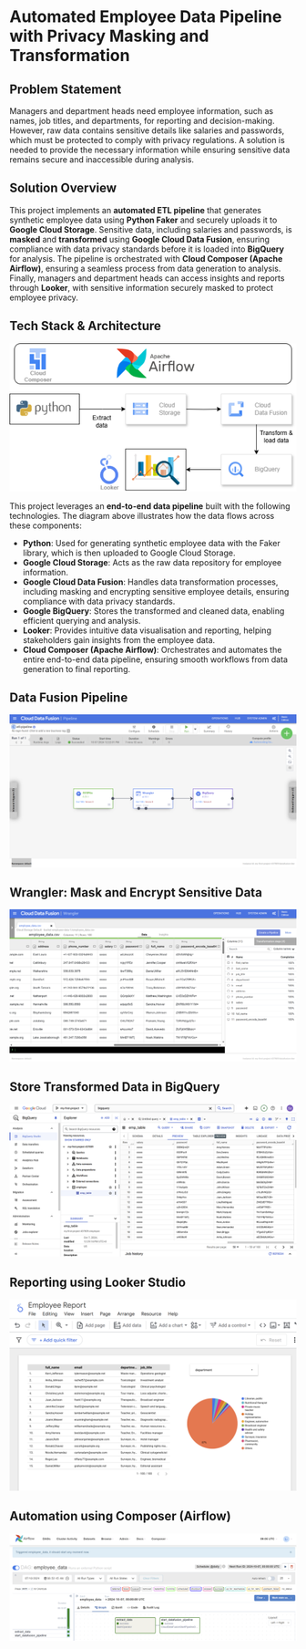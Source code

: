 # Automated Employee Data Pipeline with Privacy Masking and Transformation

## Problem Statement
Managers and department heads need employee information, such as names, job titles, and departments, for reporting and decision-making. However, raw data contains sensitive details like salaries and passwords, which must be protected to comply with privacy regulations. A solution is needed to provide the necessary information while ensuring sensitive data remains secure and inaccessible during analysis.

## Solution Overview
This project implements an **automated ETL pipeline** that generates synthetic employee data using **Python Faker** and securely uploads it to **Google Cloud Storage**. Sensitive data, including salaries and passwords, is **masked** and **transformed** using **Google Cloud Data Fusion**, ensuring compliance with data privacy standards before it is loaded into **BigQuery** for analysis. The pipeline is orchestrated with **Cloud Composer (Apache Airflow)**, ensuring a seamless process from data generation to analysis. Finally, managers and department heads can access insights and reports through **Looker**, with sensitive information securely masked to protect employee privacy.

## Tech Stack & Architecture

![Tech Stack & Architecture](https://github.com/Kai-334/Data-Transformation-Masking-with-Data-Fusion-Airflow-and-BigQuery/blob/c287a86c3bb583c86e0407508a4344759180c7e1/Project%20Architecture.png)

This project leverages an **end-to-end data pipeline** built with the following technologies. The diagram above illustrates how the data flows across these components:

- **Python**: Used for generating synthetic employee data with the Faker library, which is then uploaded to Google Cloud Storage.
- **Google Cloud Storage**: Acts as the raw data repository for employee information.
- **Google Cloud Data Fusion**: Handles data transformation processes, including masking and encrypting sensitive employee details, ensuring compliance with data privacy standards.
- **Google BigQuery**: Stores the transformed and cleaned data, enabling efficient querying and analysis.
- **Looker**: Provides intuitive data visualisation and reporting, helping stakeholders gain insights from the employee data.
- **Cloud Composer (Apache Airflow)**: Orchestrates and automates the entire end-to-end data pipeline, ensuring smooth workflows from data generation to final reporting.

## Data Fusion Pipeline

![Data Fusion Pipeline](https://github.com/Kai-334/Data-Transformation-Masking-with-Data-Fusion-Airflow-and-BigQuery/blob/65c9645a483f3b49a2c3c80e2b13025247388fb6/Cloud%20Data%20Fusion%20Pipeline.png)

## Wrangler: Mask and Encrypt Sensitive Data 

![Wrangler: Mask and Encrypt Sensitive Data ](https://github.com/Kai-334/Data-Transformation-Masking-with-Data-Fusion-Airflow-and-BigQuery/blob/65c9645a483f3b49a2c3c80e2b13025247388fb6/Mask%20and%20Encrypt%20Sensitive%20Data%20in%20Data%20Fusion.png)

## Store Transformed Data in BigQuery

![Store Transformed Data in BigQuery](https://github.com/Kai-334/Data-Transformation-Masking-with-Data-Fusion-Airflow-and-BigQuery/blob/65c9645a483f3b49a2c3c80e2b13025247388fb6/Store%20Transformed%20Data%20in%20BigQuery.png)

## Reporting using Looker Studio

![Reporting using Looker Studio](https://github.com/Kai-334/Data-Transformation-Masking-with-Data-Fusion-Airflow-and-BigQuery/blob/65c9645a483f3b49a2c3c80e2b13025247388fb6/Looker%20for%20reporting.png)

## Automation using Composer (Airflow)

![Automation using Composer (Airflow)](https://github.com/Kai-334/Data-Transformation-Masking-with-Data-Fusion-Airflow-and-BigQuery/blob/78038a57c81f9bcf4a572dd443fefbea339bc5cd/Composer%20Airflow.png)

